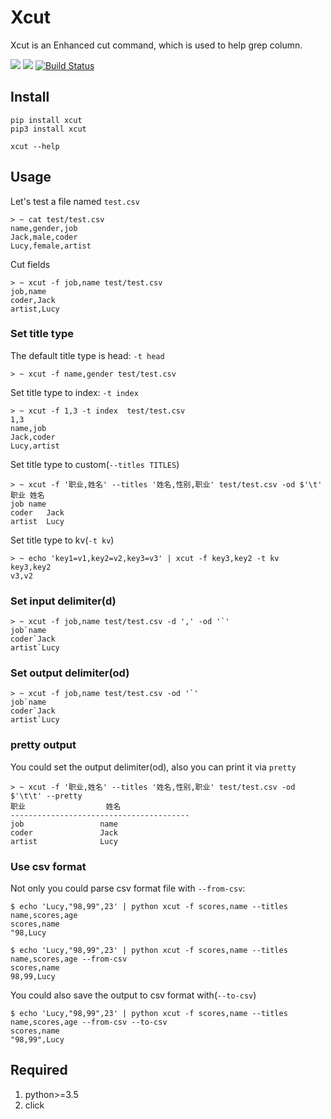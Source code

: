 # Xcut
Xcut is an Enhanced cut command, which is used to help grep column.

[![](https://img.shields.io/pypi/pyversions/xcut.svg?longCache=True)](https://pypi.org/pypi/xcut/)
[![](https://img.shields.io/pypi/v/xcut.svg?maxAge=36000)](https://pypi.org/pypi/xcut/)
[![Build Status](https://travis-ci.org/ahuigo/xcut.svg?branch=master)](https://travis-ci.org/ahuigo/xcut)

## Install

    pip install xcut
    pip3 install xcut

    xcut --help

## Usage
Let's test a file named `test.csv`

    > ~ cat test/test.csv
    name,gender,job
    Jack,male,coder
    Lucy,female,artist

Cut fields

    > ~ xcut -f job,name test/test.csv
    job,name
    coder,Jack
    artist,Lucy

### Set title type
The default title type is head: `-t head` 

    > ~ xcut -f name,gender test/test.csv

Set title type to index: `-t index`

    > ~ xcut -f 1,3 -t index  test/test.csv
    1,3
    name,job
    Jack,coder
    Lucy,artist

Set title type to custom(`--titles TITLES`)

    > ~ xcut -f '职业,姓名' --titles '姓名,性别,职业' test/test.csv -od $'\t'
    职业 姓名
    job	name
    coder	Jack
    artist	Lucy

Set title type to kv(`-t kv`)

    > ~ echo 'key1=v1,key2=v2,key3=v3' | xcut -f key3,key2 -t kv
    key3,key2
    v3,v2

### Set input delimiter(d)

    > ~ xcut -f job,name test/test.csv -d ',' -od '`'
    job`name
    coder`Jack
    artist`Lucy

### Set output delimiter(od)

    > ~ xcut -f job,name test/test.csv -od '`' 
    job`name
    coder`Jack
    artist`Lucy

### pretty output 
You could set the output delimiter(od), also you can print it via `pretty`

    > ~ xcut -f '职业,姓名' --titles '姓名,性别,职业' test/test.csv -od $'\t\t' --pretty
    职业                  姓名
    ----------------------------------------
    job                 name
    coder               Jack
    artist              Lucy

### Use csv format
Not only you could  parse csv format file with `--from-csv`:

    $ echo 'Lucy,"98,99",23' | python xcut -f scores,name --titles name,scores,age
    scores,name
    "98,Lucy

    $ echo 'Lucy,"98,99",23' | python xcut -f scores,name --titles name,scores,age --from-csv
    scores,name
    98,99,Lucy

You could also save the output to csv format  with(`--to-csv`)

    $ echo 'Lucy,"98,99",23' | python xcut -f scores,name --titles name,scores,age --from-csv --to-csv
    scores,name
    "98,99",Lucy

## Required
1. python>=3.5
2. click
